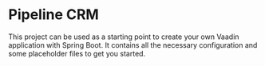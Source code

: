 # Pipeline CRM

This project can be used as a starting point to create your own Vaadin application with Spring Boot.
It contains all the necessary configuration and some placeholder files to get you started.
